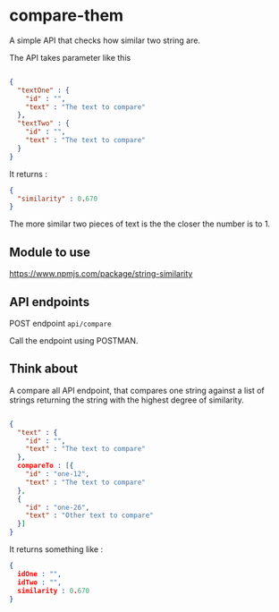 # compare-them

A simple API that checks how similar two string are.

The API takes parameter like this

```json

{
  "textOne" : {
    "id" : "",
    "text" : "The text to compare"
  },
  "textTwo" : {
    "id" : "",
    "text" : "The text to compare"
  }
}

```

It returns :

```json
{
  "similarity" : 0.670
}
```

The more similar two pieces of text is the the closer the number is to 1.

## Module to use

https://www.npmjs.com/package/string-similarity

## API endpoints

POST endpoint `api/compare`

Call the endpoint using POSTMAN.

## Think about

A compare all API endpoint, that compares one string against a list of strings returning the string with the highest degree of similarity.

```json

{
  "text" : {
    "id" : "",
    "text" : "The text to compare"
  },
  compareTo : [{
    "id" : "one-12",
    "text" : "The text to compare"
  },
  {
    "id" : "one-26",
    "text" : "Other text to compare"
  }]
}
```

It returns something like :

```json
{
  idOne : "",
  idTwo : "",
  similarity : 0.670
}
```

